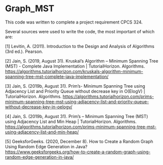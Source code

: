 # Graph_MST
This code was written to complete a project requirement CPCS 324.

Several sources were used to write the code, the most important of which are:

[1] Levitin, A. (2011). Introduction to the Design and Analysis of Algorithms (3rd ed.). Pearson.

[2] Jain, S. (2019, August 31). Kruskal’s Algorithm – Minimum Spanning Tree (MST) - Complete Java Implementation | TutorialHorizon. Algorithms. https://algorithms.tutorialhorizon.com/kruskals-algorithm-minimum-spanning-tree-mst-complete-java-implementation/

[3] Jain, S. (2019b, August 31). Prim’s- Minimum Spanning Tree using Adjacency List and Priority Queue without decrease key in O(ElogV) | TutorialHorizon. Algorithms. https://algorithms.tutorialhorizon.com/prims-minimum-spanning-tree-mst-using-adjacency-list-and-priority-queue-without-decrease-key-in-oelogv/

[4] Jain, S. (2019b, August 31). Prim’s – Minimum Spanning Tree (MST) using Adjacency List and Min Heap | TutorialHorizon. Algorithms. https://algorithms.tutorialhorizon.com/prims-minimum-spanning-tree-mst-using-adjacency-list-and-min-heap/

[5] GeeksforGeeks. (2020, December 8). How to Create a Random Graph Using Random Edge Generation in Java? https://www.geeksforgeeks.org/how-to-create-a-random-graph-using-random-edge-generation-in-java/

